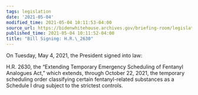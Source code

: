 ```yaml
---
tags: legislation
date: '2021-05-04'
modified_time: 2021-05-04 10:11:53-04:00
source_url: https://bidenwhitehouse.archives.gov/briefing-room/legislation/2021/05/04/bill-signing-h-r-2630/
published_time: 2021-05-04 10:11:52-04:00
title: "Bill Signing: H.R.\_2630"
---
```

 
On Tuesday, May 4, 2021, the President signed into law:  
  
H.R. 2630, the “Extending Temporary Emergency Scheduling of Fentanyl
Analogues Act,” which extends, through October 22, 2021, the temporary
scheduling order classifying certain fentanyl-related substances as a
Schedule I drug subject to the strictest controls.
